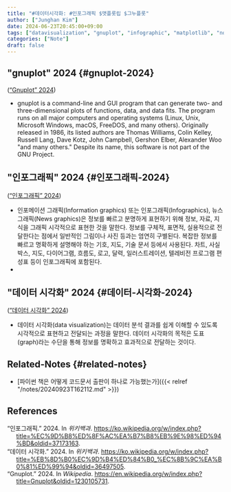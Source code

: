 ```yaml
---
title: "#데이터시각화: #인포그래픽 $맷플롯립 $그누플롯"
author: ["Junghan Kim"]
date: 2024-06-23T20:45:00+09:00
tags: ["datavisualization", "gnuplot", "infographic", "matplotlib", "notes"]
categories: ["Note"]
draft: false
---
```


## "gnuplot"  2024 {#gnuplot-2024}

(<a href="#citeproc_bib_item_3">“Gnuplot” 2024</a>)

-   gnuplot is a command-line and GUI program that can generate two- and three-dimensional plots of functions, data, and data fits. The program runs on all major computers and operating systems (Linux, Unix, Microsoft Windows, macOS, FreeDOS, and many others). Originally released in 1986, its listed authors are Thomas Williams, Colin Kelley, Russell Lang, Dave Kotz, John Campbell, Gershon Elber, Alexander Woo "and many others." Despite its name, this software is not part of the GNU Project.


## "인포그래픽"  2024 {#인포그래픽-2024}

(<a href="#citeproc_bib_item_1">“인포그래픽” 2024</a>)

-   인포메이션 그래픽(Information graphics) 또는 인포그래픽(Infographics), 뉴스 그래픽(News graphics)은 정보를 빠르고 분명하게 표현하기 위해 정보, 자료, 지식을 그래픽 시각적으로 표현한 것을 말한다. 정보를 구체적, 표면적, 실용적으로 전달한다는 점에서 일반적인 그림이나 사진 등과는 엄연히 구별된다. 복잡한 정보를 빠르고 명확하게 설명해야 하는 기호, 지도, 기술 문서 등에서 사용된다. 차트, 사실박스, 지도, 다이어그램, 흐름도, 로고, 달력, 일러스트레이션, 텔레비전 프로그램 편성표 등이 인포그래픽에 포함된다.
-


## "데이터 시각화"  2024 {#데이터-시각화-2024}

(<a href="#citeproc_bib_item_2">“데이터 시각화” 2024</a>)

-   데이터 시각화(data visualization)는 데이터 분석 결과를 쉽게 이해할 수 있도록 시각적으로 표현하고 전달되는 과정을 말한다. 데이터 시각화의 목적은 도표(graph)라는 수단을 통해 정보를 명확하고 효과적으로 전달하는 것이다.


## Related-Notes {#related-notes}

-   [파이썬 책은 어떻게 코드문서 출판이 하나로 가능했는가]({{< relref "/notes/20240923T162112.md" >}})

## References

<style>.csl-entry{text-indent: -1.5em; margin-left: 1.5em;}</style><div class="csl-bib-body">
  <div class="csl-entry"><a id="citeproc_bib_item_1"></a>“인포그래픽.” 2024. In <i>위키백과</i>. <a href="https://ko.wikipedia.org/w/index.php?title=%EC%9D%B8%ED%8F%AC%EA%B7%B8%EB%9E%98%ED%94%BD&oldid=37173163">https://ko.wikipedia.org/w/index.php?title=%EC%9D%B8%ED%8F%AC%EA%B7%B8%EB%9E%98%ED%94%BD&#38;oldid=37173163</a>.</div>
  <div class="csl-entry"><a id="citeproc_bib_item_2"></a>“데이터 시각화.” 2024. In <i>위키백과</i>. <a href="https://ko.wikipedia.org/w/index.php?title=%EB%8D%B0%EC%9D%B4%ED%84%B0_%EC%8B%9C%EA%B0%81%ED%99%94&oldid=36497505">https://ko.wikipedia.org/w/index.php?title=%EB%8D%B0%EC%9D%B4%ED%84%B0_%EC%8B%9C%EA%B0%81%ED%99%94&#38;oldid=36497505</a>.</div>
  <div class="csl-entry"><a id="citeproc_bib_item_3"></a>“Gnuplot.” 2024. In <i>Wikipedia</i>. <a href="https://en.wikipedia.org/w/index.php?title=Gnuplot&oldid=1230105731">https://en.wikipedia.org/w/index.php?title=Gnuplot&#38;oldid=1230105731</a>.</div>
</div>
